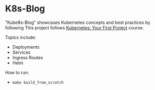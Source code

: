 # K8s-Blog

"Kube8s-Blog" showcases Kubernetes concepts and best practices by following This project follows [Kubernetes: Your First Project](https://www.linkedin.com/learning/kubernetes-your-first-project) course.

Topics include: 
- Deployments
- Services
- Ingress Routes
- Helm

How to run:
- `make build_from_scratch`
